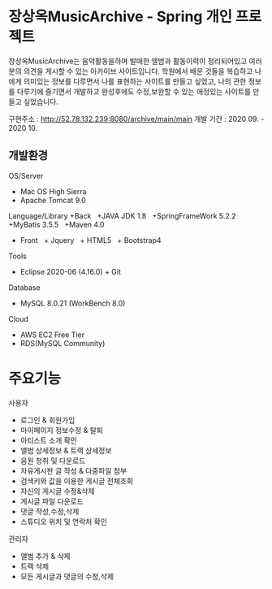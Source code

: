 # 장상옥MusicArchive - Spring 개인 프로젝트
장상옥MusicArchive는 음악활동을하며 발매한 앨범과 활동이력이 정리되어있고 여러분의 의견을 게시할 수 있는 아카이브 사이트입니다.
학원에서 배운 것들을 복습하고 나에게 의미있는 정보를 다루면서 나를 표현하는 사이트를 만들고 싶었고,
나의 관한 정보를 다루기에 즐기면서 개발하고 완성후에도 수정,보완할 수 있는 애정있는 사이트를 만들고 싶었습니다.

구현주소 : http://52.78.132.239:8080/archive/main/main
개발 기간 : 2020 09. - 2020 10.

## 개발환경
OS/Server
+ Mac OS High Sierra
+ Apache Tomcat 9.0

Language/Library
+Back
  +JAVA JDK 1.8
  +SpringFrameWork 5.2.2
  +MyBatis 3.5.5
  +Maven 4.0
+ Front
  + Jquery
  + HTML5
  + Bootstrap4
 
Tools
+ Eclipse 2020-06 (4.16.0)
+ Git

Database
+ MySQL 8.0.21 (WorkBench 8.0)

Cloud
+ AWS EC2 Free Tier
+ RDS(MySQL Community)

# 주요기능
사용자
+ 로그인 & 회원가입
+ 마이페이지 정보수정 & 탈퇴
+ 아티스트 소개 확인
+ 앨범 상세정보 & 트랙 상세정보
+ 음원 청취 및 다운로드
+ 자유게시판 글 작성 & 다중파일 첨부
+ 검색키와 값을 이용한 게시글 전체조회
+ 자신의 게시글 수정&삭제
+ 게시글 파일 다운로드
+ 댓글 작성,수정,삭제
+ 스튜디오 위치 및 연락처 확인

관리자
+ 앨범 추가 & 삭제
+ 트랙 삭제
+ 모든 게시글과 댓글의 수정,삭제
 

